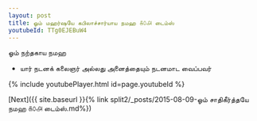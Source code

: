 ```yaml
---
layout: post
title: ஓம் மஹர்ஷயே கபிலாச்சார்யாய நமஹ ௧௦௮ டைம்ஸ்
youtubeId: TTg0EJEBuW4
---
```

 
 
 ஓம் நற்தகாய நமஹ  
 
 -  யார் நடனக் கலைஞர் அல்லது அனைத்தையும் நடனமாட வைப்பவர் 
 
  
 
  
 
 
 
 
 
 


{% include youtubePlayer.html id=page.youtubeId %}
 
[Next]({{ site.baseurl }}{% link  split2/_posts/2015-08-09-ஓம் சாதிகீர்த்தயே நமஹ ௧௦௮ டைம்ஸ்.md%})
 
